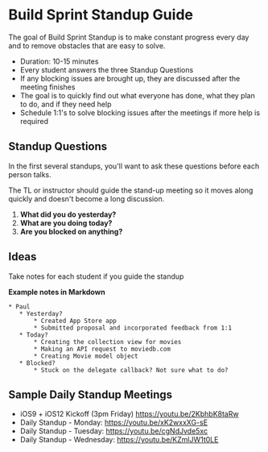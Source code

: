 # Build Sprint Standup Guide

The goal of Build Sprint Standup is to make constant progress every day and to remove obstacles that are easy to solve.

* Duration: 10-15 minutes
* Every student answers the three Standup Questions
* If any blocking issues are brought up, they are discussed after the meeting finishes
* The goal is to quickly find out what everyone has done, what they plan to do, and if they need help
* Schedule 1:1's to solve blocking issues after the meetings if more help is required

## Standup Questions

In the first several standups, you'll want to ask these questions before each person talks.

The TL or instructor should guide the stand-up meeting so it moves along quickly and doesn't become a long discussion.

1. **What did you do yesterday?**
2. **What are you doing today?**
3. **Are you blocked on anything?**

## Ideas

Take notes for each student if you guide the standup

**Example notes in Markdown**

```
* Paul
   * Yesterday?
       * Created App Store app 
       * Submitted proposal and incorporated feedback from 1:1
   * Today?
       * Creating the collection view for movies
       * Making an API request to moviedb.com 
       * Creating Movie model object
   * Blocked?
       * Stuck on the delegate callback? Not sure what to do?
```

## Sample Daily Standup Meetings

* iOS9 + iOS12 Kickoff (3pm Friday) https://youtu.be/2KbhbK8taRw
* Daily Standup - Monday: https://youtu.be/xK2wxxXG-sE
* Daily Standup - Tuesday: https://youtu.be/cgNdJvde5xc
* Daily Standup - Wednesday: https://youtu.be/KZmlJW1t0LE


